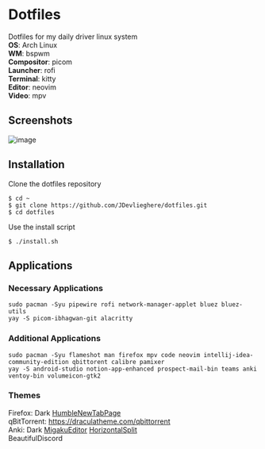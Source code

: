 # Dotfiles
Dotfiles for my daily driver linux system <br>
<b>OS</b>: Arch Linux<br>
<b>WM</b>: bspwm<br>
<b>Compositor</b>: picom<br>
<b>Launcher</b>: rofi<br>
<b>Terminal</b>: kitty<br>
<b>Editor</b>: neovim<br>
<b>Video</b>: mpv<br>

## Screenshots
![image](https://user-images.githubusercontent.com/61148588/209897953-583e1508-e5dd-4920-91f5-651258417ab8.png)

## Installation
Clone the dotfiles repository
```
$ cd ~
$ git clone https://github.com/JDevlieghere/dotfiles.git
$ cd dotfiles
```
Use the install script
```
$ ./install.sh
```

## Applications
### Necessary Applications
```
sudo pacman -Syu pipewire rofi network-manager-applet bluez bluez-utils
yay -S picom-ibhagwan-git alacritty
```

### Additional Applications
```
sudo pacman -Syu flameshot man firefox mpv code neovim intellij-idea-community-edition qbittorent calibre pamixer
yay -S android-studio notion-app-enhanced prospect-mail-bin teams anki ventoy-bin volumeicon-gtk2
```
### Themes <br>
Firefox: Dark [HumbleNewTabPage](https://github.com/ibillingsley/HumbleNewTabPage) <br> 
qBitTorrent: https://draculatheme.com/qbittorrent <br>
Anki: Dark [MigakuEditor](https://ankiweb.net/shared/info/805891399) [HorizontalSplit](https://ankiweb.net/shared/info/831846358)<br>
BeautifulDiscord
